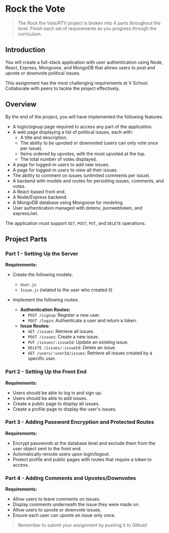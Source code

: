 # Rock the Vote

> The Rock the Vote/RTV project is broken into 4 parts throughout the level. Finish each set of requirements as you progress through the curriculum.

## Introduction

You will create a full-stack application with user authentication using Node, React, Express, Mongoose, and MongoDB that allows users to post and upvote or downvote political issues.

This assignment has the most challenging requirements at V School. Collaborate with peers to tackle the project effectively.

## Overview

By the end of the project, you will have implemented the following features:

- A login/signup page required to access any part of the application.
- A web page displaying a list of political issues, each with:
  - A title and description.
  - The ability to be upvoted or downvoted (users can only vote once per issue).
  - Items ordered by upvotes, with the most upvoted at the top.
  - The total number of votes displayed.
- A page for logged-in users to add new issues.
- A page for logged-in users to view all their issues.
- The ability to comment on issues (unlimited comments per issue).
- A backend with models and routes for persisting issues, comments, and votes.
- A React-based front end.
- A Node/Express backend.
- A MongoDB database using Mongoose for modeling.
- User authentication managed with dotenv, jsonwebtoken, and expressJwt.

The application must support `GET`, `POST`, `PUT`, and `DELETE` operations.

## Project Parts

### Part 1 - Setting Up the Server

**Requirements:**

- Create the following models:
  - `User.js`
  - `Issue.js` (related to the user who created it)

- Implement the following routes:
  - **Authentication Routes:**
    - `POST /signup`: Register a new user.
    - `POST /login`: Authenticate a user and return a token.
  - **Issue Routes:**
    - `GET /issues`: Retrieve all issues.
    - `POST /issues`: Create a new issue.
    - `PUT /issues/:issueId`: Update an existing issue.
    - `DELETE /issues/:issueId`: Delete an issue.
    - `GET /users/:userId/issues`: Retrieve all issues created by a specific user.

### Part 2 - Setting Up the Front End

**Requirements:**

- Users should be able to log in and sign up.
- Users should be able to add issues.
- Create a public page to display all issues.
- Create a profile page to display the user's issues.

### Part 3 - Adding Password Encryption and Protected Routes

**Requirements:**

- Encrypt passwords at the database level and exclude them from the user object sent to the front end.
- Automatically reroute users upon login/logout.
- Protect profile and public pages with routes that require a token to access.

### Part 4 - Adding Comments and Upvotes/Downvotes

**Requirements:**

- Allow users to leave comments on issues.
- Display comments underneath the issue they were made on.
- Allow users to upvote or downvote issues.
- Ensure each user can upvote an issue only once.

> Remember to submit your assignment by pushing it to Github!
